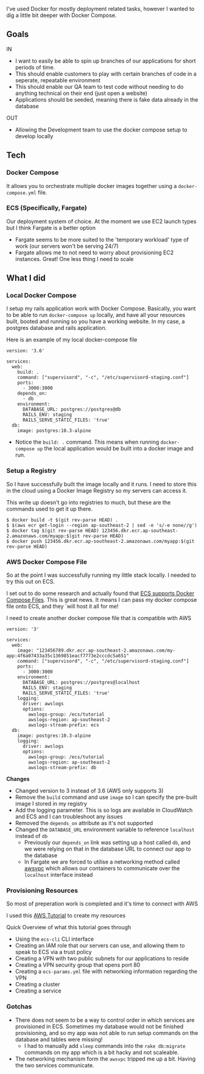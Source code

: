 I've used Docker for mostly deployment related tasks, however I wanted to dig a little bit deeper with Docker Compose.

## Goals

IN
* I want to easily be able to spin up branches of our applications for short periods of time.
* This should enable customers to play with certain branches of code in a seperate, repeatable environment
* This should enable our QA team to test code without needing to do anything technical on their end (just open a website)
* Applications should be seeded, meaning there is fake data already in the database

OUT
* Allowing the Development team to use the docker compose setup to develop locally

## Tech

### Docker Compose
It allows you to orchestrate multiple docker images together using a `docker-compose.yml` file.

### ECS (Specifically, Fargate)
Our deployment system of choice. At the moment we use EC2 launch types but I think Fargate is a better option

* Fargate seems to be more suited to the 'temporary workload' type of work (our servers won't be serving 24/7)
* Fargate allows me to not need to worry about provisioning EC2 instances. Great! One less thing I need to scale

## What I did

### Local Docker Compose

I setup my rails application work with Docker Compose. Basically, you want to be able to run `docker-compose up` locally, and have all your resources built, booted and running so you have a working website. In my case, a postgres database and rails application.

Here is an example of my local docker-compose file

```
version: '3.6'

services:
  web:
    build: .
    command: ["supervisord", "-c", "/etc/supervisord-staging.conf"]
    ports:
      - 3000:3000
    depends_on:
      - db
    environment:
      DATABASE_URL: postgres://postgres@db
      RAILS_ENV: staging
      RAILS_SERVE_STATIC_FILES: 'true'
  db:
    image: postgres:10.3-alpine
```

  * Notice the `build: .` command. This means when running `docker-compose up` the local application would be built into a docker image and run.
  
### Setup a Registry
So I have successfully built the image locally and it runs. I need to store this in the cloud using a Docker Image Registry so my servers can access it.

This write up doesn't go into registries to much, but these are the commands used to get it up there.

```
$ docker build -t $(git rev-parse HEAD) .
$ $(aws ecr get-login --region ap-southeast-2 | sed -e 's/-e none//g')
$ docker tag $(git rev-parse HEAD) 123456.dkr.ecr.ap-southeast-2.amazonaws.com/myapp:$(git rev-parse HEAD)
$ docker push 123456.dkr.ecr.ap-southeast-2.amazonaws.com/myapp:$(git rev-parse HEAD)
```

### AWS Docker Compose File

So at the point I was successfully running my little stack locally. I needed to try this out on ECS.

I set out to do some research and actually found that [ECS supports Docker Compose Files](https://aws.amazon.com/about-aws/whats-new/2018/06/amazon-ecs-cli-supports-docker-compose-version-3/). This is great news. It means I can pass my docker compose file onto ECS, and they `will host it all for me!

I need to create another docker compose file that is compatible with AWS 
  
```
version: '3'

services:
  web:
    image: "123456789.dkr.ecr.ap-southeast-2.amazonaws.com/my-app:4f6a07433a35c1369851eacf7773e2cccdc5a651"
    command: ["supervisord", "-c", "/etc/supervisord-staging.conf"]
    ports:
      - 3000:3000
    environment:
      DATABASE_URL: postgres://postgres@localhost
      RAILS_ENV: staging
      RAILS_SERVE_STATIC_FILES: 'true'
    logging:
      driver: awslogs
      options: 
        awslogs-group: /ecs/tutorial
        awslogs-region: ap-southeast-2
        awslogs-stream-prefix: ecs
  db:
    image: postgres:10.3-alpine
    logging:
      driver: awslogs
      options: 
        awslogs-group: /ecs/tutorial
        awslogs-region: ap-southeast-2
        awslogs-stream-prefix: db
```
**Changes**
* Changed version to 3 instead of 3.6 (AWS only supports 3)
* Remove the `build` command and use `image` so I can specify the pre-built image I stored in my registry
* Add the logging parameter. This is so logs are available in CloudWatch and ECS and I can troubleshoot any issues
* Removed the `depends_on` attribute as it's not supported
* Changed the `DATABASE_URL` environment variable to reference `localhost` instead of `db`
  * Previously our `depends_on` link was setting up a host called `db`, and we were relying on that in the database URL to connect our app to the database
  * In Fargate we are forced to utilise a networking method called [awsvpc](https://docs.aws.amazon.com/AmazonECS/latest/developerguide/task-networking.html) which allows our containers to communicate over the `localhost` interface instead

### Provisioning Resources
So most of preperation work is completed and it's time to connect with AWS

I used this [AWS Tutorial](https://docs.aws.amazon.com/AmazonECS/latest/developerguide/ECS_CLI_tutorial_fargate.html) to create my resources

Quick Overview of what this tutorial goes through
* Using the `ecs-cli` CLI interface
* Creating an IAM role that our servers can use, and allowing them to speak to ECS via a trust policy
* Creating a VPN with two public subnets for our applications to reside
* Creating a VPN security group that opens port 80
* Creating a `ecs-params.yml` file with networking information regarding the VPN
* Creating a cluster
* Creating a service


### Gotchas
* There does not seem to be a way to control order in which services are provisioned in ECS. Sometimes my database would not be finished provisioning, and so my app was not able to run setup commands on the database and tables were missing!
  * I had to manually add `sleep` commands into the `rake db:migrate` commands on my app which is a bit hacky and not scaleable.
* The networking mechanism form the `awsvpc` tripped me up a bit. Having the two services communicate.

